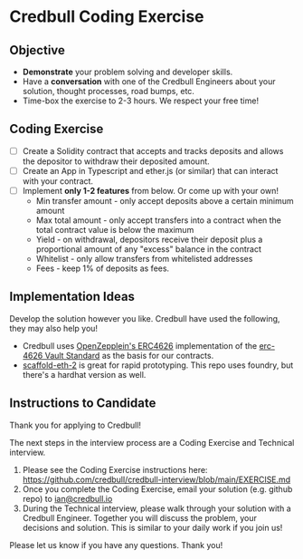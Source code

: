 # Credbull Coding Exercise

## Objective 
- **Demonstrate** your problem solving and developer skills.     
- Have a **conversation** with one of the Credbull Engineers about your solution, thought processes, road bumps, etc.
- Time-box the exercise to 2-3 hours.  We respect your free time!  

## Coding Exercise
- [ ] Create a Solidity contract that accepts and tracks deposits and allows the depositor to withdraw their deposited amount.  
- [ ] Create an App in Typescript and ether.js (or similar) that can interact with your contract.
- [ ] Implement **only 1-2 features** from below.  Or come up with your own! 
    - Min transfer amount - only accept deposits above a certain minimum amount
    - Max total amount - only accept transfers into a contract when the total contract value is below the maximum
    - Yield - on withdrawal, depositors receive their deposit plus a proportional amount of any "excess" balance in the contract  
    - Whitelist - only allow transfers from whitelisted addresses
    - Fees - keep 1% of deposits as fees.


## Implementation Ideas
Develop the solution however you like.  Credbull have used the following, they may also help you!
* Credbull uses [OpenZepplein's ERC4626](https://github.com/OpenZeppelin/openzeppelin-contracts/blob/master/contracts/token/ERC20/extensions/ERC4626.sol) implementation of the [erc-4626 Vault Standard](https://ethereum.org/en/developers/docs/standards/tokens/erc-4626/) as the basis for our contracts.  
* [scaffold-eth-2](https://github.com/scaffold-eth/scaffold-eth-2) is great for rapid prototyping.  This repo uses foundry, but there's a hardhat version as well.

## Instructions to Candidate

Thank you for applying to Credbull!

The next steps in the interview process are a Coding Exercise and Technical interview.

1. Please see the Coding Exercise instructions here: https://github.com/credbull/credbull-interview/blob/main/EXERCISE.md
2. Once you complete the Coding Exercise, email your solution (e.g. github repo) to ian@credbull.io
3. During the Technical interview, please walk through your solution with a Credbull Engineer.  Together you will discuss the problem,
your decisions and solution.  This is similar to your daily work if you join us!

Please let us know if you have any questions.  Thank you!